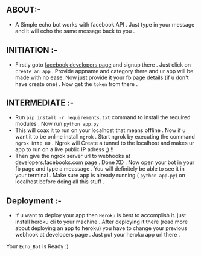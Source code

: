 ## ABOUT:-

* A Simple echo bot works with facebook API . Just type in your message and it will echo the same message back to you .

## INITIATION :-

* Firstly goto [facebook developers page](https://developers.facebook.com) and signup there . Just click on `create an app` . Provide appname and category there and ur app will be made with no ease. Now just provide it your fb page details (if u don't have create one) . Now get the `token` from there .

## INTERMEDIATE :-

* Run `pip install -r requirements.txt` command to install the required modules . Now run `python app.py`  
* This will coax it to run on your localhost that means offline . Now if u want it to be online install `ngrok` . Start ngrok by executing the command ```ngrok http 80``` . Ngrok will Create a tunnel to the localhost and makes ur app to run on a live public IP adress ;)  !!
* Then give the ngrok server url to webhooks at developers.facebooks.com page . Done XD . Now open your bot in your fb page and type a meassage . You will definitely be able to see it in your terminal . Make sure app is already running ( ```python app.py```) on localhost before doing all this stuff .

## Deployment :-

* If u want to deploy your app then `Heroku` is best to accomplish it. just install heroku cli to your machine . After deploying it there (read more about deploying an app to heroku) you have to change your previous webhook at developers page . Just put your heroku app url there . 


Your `Echo_Bot` is Ready :)  




